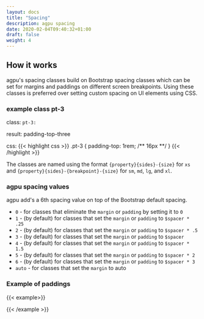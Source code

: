 ```yaml
---
layout: docs
title: "Spacing"
description: agpu spacing
date: 2020-02-04T09:40:32+01:00
draft: false
weight: 4
---
```


## How it works

agpu's spacing classes build on Bootstrap spacing classes which can be set for margins and paddings on different screen breakpoints. Using these classes is preferred over setting custom spacing on UI elements using CSS.

### example class pt-3

class: ```pt-3:```

result: padding-top-three

css:
{{< highlight css >}}
.pt-3 {
  padding-top: 1rem; /** 16px **/
}
{{< /highlight >}}

The classes are named using the format `{property}{sides}-{size}` for `xs` and `{property}{sides}-{breakpoint}-{size}` for `sm`, `md`, `lg`, and `xl`.

### agpu spacing values

agpu add's a 6th spacing value on top of the Bootstrap default spacing.

* `0` - for classes that eliminate the `margin` or `padding` by setting it to `0`
* `1` - (by default) for classes that set the `margin` or `padding` to `$spacer * .25`
* `2` - (by default) for classes that set the `margin` or `padding` to `$spacer * .5`
* `3` - (by default) for classes that set the `margin` or `padding` to `$spacer`
* `4` - (by default) for classes that set the `margin` or `padding` to `$spacer * 1.5`
* `5` - (by default) for classes that set the `margin` or `padding` to `$spacer * 2`
* `6` - (by default) for classes that set the `margin` or `padding` to `$spacer * 3`
* `auto` - for classes that set the `margin` to auto

### Example of paddings

{{< example>}}
<div class="d-flex align-items-center justify-content-center">
  <div class="p-6 bg-dark">
    <div class="p-5 bg-white">
      <div class="p-4 bg-info">
        <div class="p-3 bg-success">
          <div class="p-2 bg-warning">
            <div class="p-1 bg-danger">
            </div>
          </div>
        </div>
      </div>
    </div>
  </div>
</div>
{{< /example >}}
